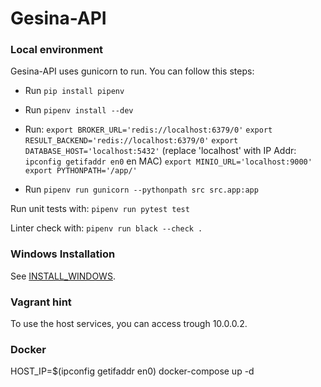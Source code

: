 # Gesina-API

### Local environment

Gesina-API uses gunicorn to run. You can follow this steps:

- Run `pip install pipenv`
- Run `pipenv install --dev`
- Run:
`export BROKER_URL='redis://localhost:6379/0'`
`export RESULT_BACKEND='redis://localhost:6379/0'`
`export DATABASE_HOST='localhost:5432'` (replace 'localhost' with IP Addr: `ipconfig getifaddr en0` en MAC)
`export MINIO_URL='localhost:9000'`
`export PYTHONPATH='/app/'`

- Run `pipenv run gunicorn --pythonpath src src.app:app`

Run unit tests with: `pipenv run pytest test`

Linter check with: `pipenv run black --check .` 

### Windows Installation

See [INSTALL_WINDOWS](installation/INSTALL_WINDOWS.md).

### Vagrant hint

To use the host services, you can access trough 10.0.0.2.

### Docker 

HOST_IP=$(ipconfig getifaddr en0) docker-compose up -d 


